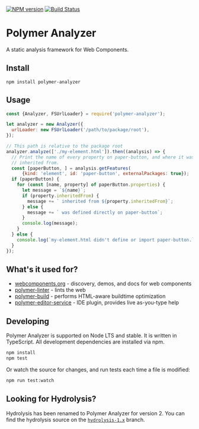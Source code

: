 [![NPM version](http://img.shields.io/npm/v/polymer-analyzer.svg)](https://npmjs.org/package/polymer-analyzer)
[![Build Status](https://travis-ci.org/Polymer/polymer-analyzer.svg?branch=master)](https://travis-ci.org/Polymer/polymer-analyzer)

# Polymer Analyzer

A static analysis framework for Web Components.

## Install

```
npm install polymer-analyzer
```

## Usage
```js
const {Analyzer, FSUrlLoader} = require('polymer-analyzer');

let analyzer = new Analyzer({
  urlLoader: new FSUrlLoader('/path/to/package/root'),
});

// This path is relative to the package root
analyzer.analyze(['./my-element.html']).then((analysis) => {
  // Print the name of every property on paper-button, and where it was
  // inherited from.
  const [paperButton, ] = analysis.getFeatures(
      {kind: 'element', id: 'paper-button', externalPackages: true});
  if (paperButton) {
    for (const [name, property] of paperButton.properties) {
      let message = `${name}`;
      if (property.inheritedFrom) {
        message += ` inherited from ${property.inheritedFrom}`;
      } else {
        message += ` was defined directly on paper-button`;
      }
      console.log(message);
    }
  } else {
    console.log(`my-element.html didn't define or import paper-button.`);
  }
});
```

## What's it used for?

* [webcomponents.org](https://webcomponents.org) - discovery, demos, and docs for web components
* [polymer-linter](https://github.com/Polymer/polymer-linter) - lints the web
* [polymer-build](https://github.com/Polymer/polymer-build) - performs HTML-aware buildtime optimization
* [polymer-editor-service](https://github.com/Polymer/polymer-editor-service) - IDE plugin, provides live as-you-type help

## Developing

Polymer Analyzer is supported on Node LTS and stable. It is written
in TypeScript. All development dependencies are installed via npm.

```sh
npm install
npm test
```

Or watch the source for changes, and run tests each time a file is modified:

```sh
npm run test:watch
```

## Looking for Hydrolysis?

Hydrolysis has been renamed to Polymer Analyzer for version 2. You can find the
hydrolysis source on the
[`hydrolysis-1.x`](https://github.com/Polymer/polymer-analyzer/tree/hydrolysis-1.x)
branch.
